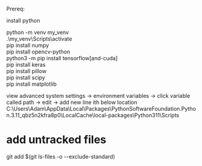 Prereq:  

install python  

python -m venv my_venv  
.\my_venv\Scripts\activate  
pip install numpy   
pip install opencv-python  
python3 -m pip install tensorflow[and-cuda]  
pip install keras  
pip install pillow  
pip install scipy  
pip install matplotlib  

view advanced system settings -> environment variables -> click variable called path -> edit -> add new line ith below location  
C:\Users\Adam\AppData\Local\Packages\PythonSoftwareFoundation.Python.3.11_qbz5n2kfra8p0\LocalCache\local-packages\Python311\Scripts  


# add untracked files
git add $(git ls-files -o --exclude-standard)  